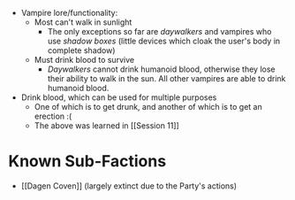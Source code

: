 - Vampire lore/functionality:
	- Most can't walk in sunlight
		- The only exceptions so far are *daywalkers* and vampires who use *shadow boxes* (little devices which cloak the user's body in complete shadow)
	- Must drink blood to survive
		- *Daywalkers* cannot drink humanoid blood, otherwise they lose their ability to walk in the sun. All other vampires are able to drink humanoid blood.
- Drink blood, which can be used for multiple purposes
	- One of which is to get drunk, and another of which is to get an erection :(
	- The above was learned in [[Session 11]]

# Known Sub-Factions
- [[Dagen Coven]] (largely extinct due to the Party's actions)